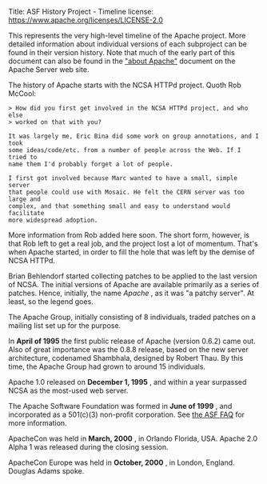 Title: ASF History Project - Timeline
license: https://www.apache.org/licenses/LICENSE-2.0

This represents the very high-level timeline of the Apache project. More detailed
information about individual versions of each subproject can be found in their
version history. Note that much of the early part of this document can also be
found in the ["about Apache"](https://httpd.apache.org/ABOUT_APACHE.html) document
on the Apache Server web site.

The history of Apache starts with the NCSA HTTPd project. Quoth Rob McCool:

    > How did you first get involved in the NCSA HTTPd project, and who else
    > worked on that with you?

    It was largely me, Eric Bina did some work on group annotations, and I took
    some ideas/code/etc. from a number of people across the Web. If I tried to
    name them I'd probably forget a lot of people.

    I first got involved because Marc wanted to have a small, simple server
    that people could use with Mosaic. He felt the CERN server was too large and
    complex, and that something small and easy to understand would facilitate
    more widespread adoption.
 
More information from Rob added here soon. The short form, however, is that Rob
left to get a real job, and the project lost a lot of momentum. That's when Apache
started, in order to fill the hole that was left by the demise of NCSA HTTPd.

Brian Behlendorf started collecting patches to be applied to the last version of
NCSA. The initial versions of Apache are available primarily as a series of patches.
Hence, initially, the name *Apache* , as it was "a patchy server". At least, so the
legend goes.

The Apache Group, initially consisting of 8 individuals, traded patches on a mailing list
set up for the purpose.

In **April of 1995** the first public release of Apache (version 0.6.2) came out.
Also of great importance was the 0.8.8 release, based on the new server
architecture, codenamed Shambhala, designed by Robert Thau. By this time, the
Apache Group had grown to around 15 individuals.

Apache 1.0 released on **December 1, 1995** , and within a year surpassed NCSA as
the most-used web server.

The Apache Software Foundation was formed in **June of 1999** , and incorporated as
a 501(c)(3) non-profit corporation. See [the ASF FAQ](../foundation/faq.html) for
more information.

ApacheCon was held in **March, 2000** , in Orlando Florida, USA. Apache 2.0 Alpha
1 was released during the closing session.

ApacheCon Europe was held in **October, 2000** , in London, England. Douglas Adams
spoke.

